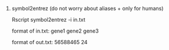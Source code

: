 1. symbol2entrez (do not worry about aliases + only for humans)


    Rscript symbol2entrez -i in.txt

    format of in.txt:
    gene1
    gene2
    gene3

    format of out.txt:
    56588465
    24

